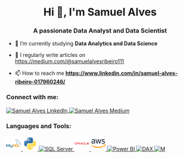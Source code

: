 <h1 align="center">Hi 👋, I'm Samuel Alves</h1>
<h3 align="center">A passionate Data Analyst and Data Scientist</h3>

- 🔭 I’m currently studying **Data Analytics and Data Science**

- 📝 I regularly write articles on https://medium.com/@samuelalvesribeiro111

- 📫 How to reach me **https://www.linkedin.com/in/samuel-alves-ribeiro-017960246/**

<h3 align="left">Connect with me:</h3>
<p align="left">
<a href="https://linkedin.com/in/samuel-alves-ribeiro-017960246" target="blank">
    <img align="center" src="https://raw.githubusercontent.com/rahuldkjain/github-profile-readme-generator/master/src/images/icons/Social/linked-in-alt.svg" alt="Samuel Alves LinkedIn" height="30" width="40" />
</a>
<a href="https://medium.com/@samuelalvesribeiro111" target="blank">
    <img align="center" src="https://raw.githubusercontent.com/rahuldkjain/github-profile-readme-generator/master/src/images/icons/Social/medium.svg" alt="Samuel Alves Medium" height="30" width="40" />
</a>
</p>

<h3 align="left">Languages and Tools:</h3>
<p align="left"> 
    <a href="https://www.mysql.com/" target="_blank" rel="noreferrer"> 
        <img src="https://raw.githubusercontent.com/devicons/devicon/master/icons/mysql/mysql-original-wordmark.svg" alt="MySQL" width="40" height="40"/> 
    </a> 
    <a href="https://www.python.org" target="_blank" rel="noreferrer"> 
        <img src="https://raw.githubusercontent.com/devicons/devicon/master/icons/python/python-original.svg" alt="Python" width="40" height="40"/> 
    </a> 
    <a href="https://www.microsoft.com/en-us/sql-server" target="_blank" rel="noreferrer"> 
        <img src="https://cdn.jsdelivr.net/gh/devicons/devicon/icons/microsoftsqlserver/microsoftsqlserver-plain.svg" alt="SQL Server" width="40" height="40"/>
    </a>
    <a href="https://www.oracle.com/database/" target="_blank" rel="noreferrer"> 
        <img src="https://raw.githubusercontent.com/devicons/devicon/master/icons/oracle/oracle-original.svg" alt="Oracle" width="40" height="40"/> 
    </a>
    <a href="https://aws.amazon.com/" target="_blank" rel="noreferrer"> 
        <img src="https://raw.githubusercontent.com/devicons/devicon/master/icons/amazonwebservices/amazonwebservices-original-wordmark.svg" alt="AWS" width="40" height="40"/> 
    </a>
    <a href="https://powerbi.microsoft.com/" target="_blank" rel="noreferrer"> 
        <img src="https://raw.githubusercontent.com/microsoft/PowerBI-Icons/main/SVG/Power-BI.svg" alt="Power BI" width="40" height="40"/>
    </a>
    <a href="https://docs.microsoft.com/en-us/dax/" target="_blank" rel="noreferrer">
        <img src="https://raw.githubusercontent.com/microsoft/PowerBI-Icons/main/SVG/DAX.svg" alt="DAX" width="40" height="40"/>
    </a>
    <a href="https://docs.microsoft.com/en-us/m/" target="_blank" rel="noreferrer">
        <img src="https://raw.githubusercontent.com/microsoft/PowerBI-Icons/main/SVG/M.svg" alt="M" width="40" height="40"/>
    </a>
</p>

